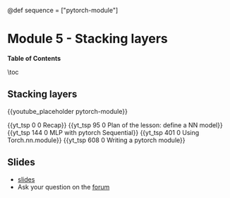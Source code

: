 @def sequence = ["pytorch-module"]

# Module 5 - Stacking layers

**Table of Contents**

\toc


## Stacking layers

{{youtube_placeholder pytorch-module}}

{{yt_tsp 0 0 Recap}}
{{yt_tsp 95 0 Plan of the lesson: define a NN model}}
{{yt_tsp 144 0 MLP with pytorch Sequential}}
{{yt_tsp 401 0 Using Torch.nn.module}}
{{yt_tsp 608 0 Writing a pytorch module}}

## Slides

- [slides](https://dataflowr.github.io/slides/module5.html)
- Ask your question on the [forum](https://forum.dataflowr.com/) 